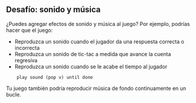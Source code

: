 ## Desafío: sonido y música

¿Puedes agregar efectos de sonido y música al juego? Por ejemplo, podrías hacer que el juego:

+ Reproduzca un sonido cuando el jugador da una respuesta correcta o incorrecta
+ Reproduzca un sonido de tic-tac a medida que avance la cuenta regresiva
+ Reproduzca un sonido cuando se le acabe el tiempo al jugador

```blocks3
    play sound (pop v) until done
```

Tu juego también podría reproducir música de fondo continuamente en un bucle.